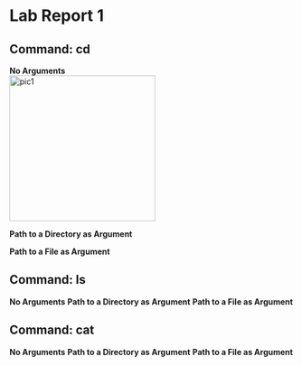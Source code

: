 # Lab Report 1

## Command: cd

**No Arguments**</br>
<img width="258" alt="pic1" src="https://github.com/SatvikN/cse15l-lab-reports/assets/108087443/fab1bc42-157f-426e-a964-9443c61fa1f6">




**Path to a Directory as Argument**

**Path to a File as Argument**

## Command: ls
**No Arguments**
**Path to a Directory as Argument**
**Path to a File as Argument**

## Command: cat
**No Arguments**
**Path to a Directory as Argument**
**Path to a File as Argument**
